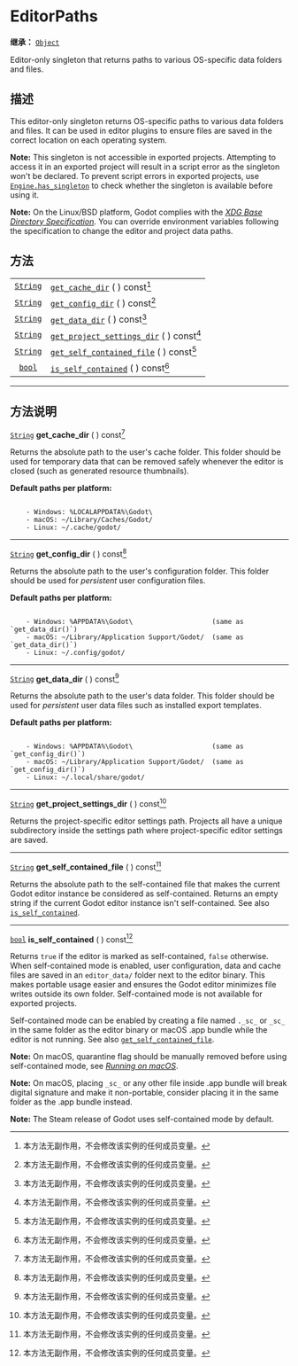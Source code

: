 <!-- ⚠ 请勿编辑本文件 ⚠ -->
<!-- 本文档使用脚本从 WeDot 引擎源码仓库生成。 -->
<!-- 生成脚本：https://github.com/WeDot-Engine/WeDot/tree/master/doc/tools/make_md.py； -->
<!-- 原文件：https://github.com/WeDot-Engine/WeDot/tree/master/doc/classes/EditorPaths.xml。 -->

<div id="_class_editorpaths"></div>

# EditorPaths

**继承：** [`Object`](class_object.md)

Editor-only singleton that returns paths to various OS-specific data folders and files.

## 描述

This editor-only singleton returns OS-specific paths to various data folders and files. It can be used in editor plugins to ensure files are saved in the correct location on each operating system.

 **Note:** This singleton is not accessible in exported projects. Attempting to access it in an exported project will result in a script error as the singleton won't be declared. To prevent script errors in exported projects, use [`Engine.has_singleton`](class_engine.md#class_engine_method_has_singleton) to check whether the singleton is available before using it.

 **Note:** On the Linux/BSD platform, Godot complies with the [*XDG Base Directory Specification*](https://specifications.freedesktop.org/basedir-spec/basedir-spec-latest.html). You can override environment variables following the specification to change the editor and project data paths.

## 方法

|||
|:-:|:--|
| [`String`](class_string.md) | [`get_cache_dir`](class_editorpaths.md#class_editorpaths_method_get_cache_dir) ( ) const[^const]                       |
| [`String`](class_string.md) | [`get_config_dir`](class_editorpaths.md#class_editorpaths_method_get_config_dir) ( ) const[^const]                     |
| [`String`](class_string.md) | [`get_data_dir`](class_editorpaths.md#class_editorpaths_method_get_data_dir) ( ) const[^const]                         |
| [`String`](class_string.md) | [`get_project_settings_dir`](class_editorpaths.md#class_editorpaths_method_get_project_settings_dir) ( ) const[^const] |
| [`String`](class_string.md) | [`get_self_contained_file`](class_editorpaths.md#class_editorpaths_method_get_self_contained_file) ( ) const[^const]   |
| [`bool`](class_bool.md)     | [`is_self_contained`](class_editorpaths.md#class_editorpaths_method_is_self_contained) ( ) const[^const]               |

<!-- rst-class:: classref-section-separator -->

---

## 方法说明

<div id="_class_editorpaths_method_get_cache_dir"></div>

[`String`](class_string.md) **get_cache_dir** ( ) const[^const]<div id="class_editorpaths_method_get_cache_dir"></div>

Returns the absolute path to the user's cache folder. This folder should be used for temporary data that can be removed safely whenever the editor is closed (such as generated resource thumbnails).

 **Default paths per platform:** 

```text

    - Windows: %LOCALAPPDATA%\Godot\
    - macOS: ~/Library/Caches/Godot/
    - Linux: ~/.cache/godot/
```



<!-- rst-class:: classref-item-separator -->

---

<div id="_class_editorpaths_method_get_config_dir"></div>

[`String`](class_string.md) **get_config_dir** ( ) const[^const]<div id="class_editorpaths_method_get_config_dir"></div>

Returns the absolute path to the user's configuration folder. This folder should be used for *persistent* user configuration files.

 **Default paths per platform:** 

```text

    - Windows: %APPDATA%\Godot\                    (same as `get_data_dir()`)
    - macOS: ~/Library/Application Support/Godot/  (same as `get_data_dir()`)
    - Linux: ~/.config/godot/
```



<!-- rst-class:: classref-item-separator -->

---

<div id="_class_editorpaths_method_get_data_dir"></div>

[`String`](class_string.md) **get_data_dir** ( ) const[^const]<div id="class_editorpaths_method_get_data_dir"></div>

Returns the absolute path to the user's data folder. This folder should be used for *persistent* user data files such as installed export templates.

 **Default paths per platform:** 

```text

    - Windows: %APPDATA%\Godot\                    (same as `get_config_dir()`)
    - macOS: ~/Library/Application Support/Godot/  (same as `get_config_dir()`)
    - Linux: ~/.local/share/godot/
```



<!-- rst-class:: classref-item-separator -->

---

<div id="_class_editorpaths_method_get_project_settings_dir"></div>

[`String`](class_string.md) **get_project_settings_dir** ( ) const[^const]<div id="class_editorpaths_method_get_project_settings_dir"></div>

Returns the project-specific editor settings path. Projects all have a unique subdirectory inside the settings path where project-specific editor settings are saved.

<!-- rst-class:: classref-item-separator -->

---

<div id="_class_editorpaths_method_get_self_contained_file"></div>

[`String`](class_string.md) **get_self_contained_file** ( ) const[^const]<div id="class_editorpaths_method_get_self_contained_file"></div>

Returns the absolute path to the self-contained file that makes the current Godot editor instance be considered as self-contained. Returns an empty string if the current Godot editor instance isn't self-contained. See also [`is_self_contained`](class_editorpaths.md#class_editorpaths_method_is_self_contained).

<!-- rst-class:: classref-item-separator -->

---

<div id="_class_editorpaths_method_is_self_contained"></div>

[`bool`](class_bool.md) **is_self_contained** ( ) const[^const]<div id="class_editorpaths_method_is_self_contained"></div>

Returns `true` if the editor is marked as self-contained, `false` otherwise. When self-contained mode is enabled, user configuration, data and cache files are saved in an `editor_data/` folder next to the editor binary. This makes portable usage easier and ensures the Godot editor minimizes file writes outside its own folder. Self-contained mode is not available for exported projects.

Self-contained mode can be enabled by creating a file named `._sc_` or `_sc_` in the same folder as the editor binary or macOS .app bundle while the editor is not running. See also [`get_self_contained_file`](class_editorpaths.md#class_editorpaths_method_get_self_contained_file).

 **Note:** On macOS, quarantine flag should be manually removed before using self-contained mode, see [*Running on macOS*](https://docs.godotengine.org/en/stable/tutorials/export/running_on_macos.html).

 **Note:** On macOS, placing `_sc_` or any other file inside .app bundle will break digital signature and make it non-portable, consider placing it in the same folder as the .app bundle instead.

 **Note:** The Steam release of Godot uses self-contained mode by default.

[^virtual]: 本方法通常需要用户覆盖才能生效。
[^const]: 本方法无副作用，不会修改该实例的任何成员变量。
[^vararg]: 本方法除了能接受在此处描述的参数外，还能够继续接受任意数量的参数。
[^constructor]: 本方法用于构造某个类型。
[^static]: 调用本方法无需实例，可直接使用类名进行调用。
[^operator]: 本方法描述的是使用本类型作为左操作数的有效运算符。
[^bitfield]: 这个值是由下列位标志构成位掩码的整数。
[^void]: 无返回值。
